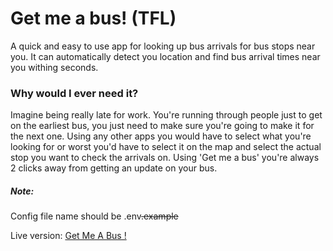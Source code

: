 # Get me a bus! (TFL)

A quick and easy to use app for looking up bus arrivals for bus stops near you. It can automatically detect you location and find bus arrival times near you withing seconds. 

### Why would I ever need it?

Imagine being really late for work. You're running through people just to get on the earliest bus, you just need to make sure you're going to make it for the next one. Using any other apps you would have to select what you're looking for or worst you'd have to select it on the map and select the actual stop you want to check the arrivals on. Using 'Get me a bus' you're always 2 clicks away from getting an update on your bus.

##### Note:

Config file name should be .env~~.example~~

Live version: [Get Me A Bus !](https://gmab.oczkow.ski)